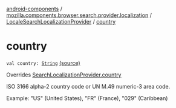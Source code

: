 [android-components](../../index.md) / [mozilla.components.browser.search.provider.localization](../index.md) / [LocaleSearchLocalizationProvider](index.md) / [country](./country.md)

# country

`val country: `[`String`](https://kotlinlang.org/api/latest/jvm/stdlib/kotlin/-string/index.html) [(source)](https://github.com/mozilla-mobile/android-components/blob/master/components/browser/search/src/main/java/mozilla/components/browser/search/provider/localization/LocaleSearchLocalizationProvider.kt#L17)

Overrides [SearchLocalizationProvider.country](../-search-localization-provider/country.md)

ISO 3166 alpha-2 country code or UN M.49 numeric-3 area code.

Example: "US" (United States), "FR" (France), "029" (Caribbean)

